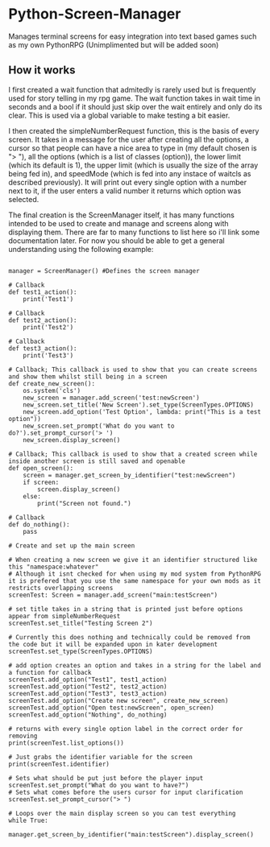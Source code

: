 # Python-Screen-Manager
Manages terminal screens for easy integration into text based games such as my own PythonRPG (Unimplimented but will be added soon)
## How it works

I first created a wait function that admitedly is rarely used but is frequently used for story telling in my rpg game. The wait function takes in wait time in seconds and a bool if it should just skip over the wait entirely and only do its clear. This is used via a global variable to make testing a bit easier. 

I then created the simpleNumberRequest function, this is the basis of every screen. It takes in a message for the user after creating all the options, a cursor so that people can have a nice area to type in (my default chosen is "> "), all the options (which is a list of classes (option)), the lower limit (which its default is 1), the upper limit (which is usually the size of the array being fed in), and speedMode (which is fed into any instace of waitcls as described previously). It will print out every single option with a number next to it, if the user enters a valid number it returns which option was selected.

The final creation is the ScreenManager itself, it has many functions intended to be used to create and manage and screens along with displaying them. There are far to many functions to list here so i'll link some documentation later. For now you should be able to get a general understanding using the following example:
```

manager = ScreenManager() #Defines the screen manager

# Callback
def test1_action():
    print('Test1')

# Callback
def test2_action():
    print('Test2')

# Callback
def test3_action():
    print('Test3')

# Callback; This callback is used to show that you can create screens and show them whilst still being in a screen
def create_new_screen():
    os.system('cls')
    new_screen = manager.add_screen('test:newScreen')
    new_screen.set_title('New Screen').set_type(ScreenTypes.OPTIONS)
    new_screen.add_option('Test Option', lambda: print("This is a test option"))
    new_screen.set_prompt('What do you want to do?').set_prompt_cursor('> ')
    new_screen.display_screen()

# Callback; This callback is used to show that a created screen while inside another screen is still saved and openable
def open_screen():
    screen = manager.get_screen_by_identifier("test:newScreen")
    if screen:
        screen.display_screen()
    else:
        print("Screen not found.")

# Callback
def do_nothing():
    pass

# Create and set up the main screen

# When creating a new screen we give it an identifier structured like this "namespace:whatever"
# Although it isnt checked for when using my mod system from PythonRPG it is prefered that you use the same namespace for your own mods as it restricts overlapping screens
screenTest: Screen = manager.add_screen("main:testScreen")

# set title takes in a string that is printed just before options appear from simpleNumberRequest
screenTest.set_title("Testing Screen 2")

# Currently this does nothing and technically could be removed from the code but it will be expanded upon in kater development
screenTest.set_type(ScreenTypes.OPTIONS)

# add option creates an option and takes in a string for the label and a function for callback
screenTest.add_option("Test1", test1_action)
screenTest.add_option("Test2", test2_action)
screenTest.add_option("Test3", test3_action)
screenTest.add_option("Create new screen", create_new_screen)
screenTest.add_option("Open test:newScreen", open_screen)
screenTest.add_option("Nothing", do_nothing)

# returns with every single option label in the correct order for removing
print(screenTest.list_options())

# Just grabs the identifier variable for the screen
print(screenTest.identifier)

# Sets what should be put just before the player input
screenTest.set_prompt("What do you want to have?")
# Sets what comes before the users cursor for input clarification
screenTest.set_prompt_cursor("> ")

# Loops over the main display screen so you can test everything
while True:
    manager.get_screen_by_identifier("main:testScreen").display_screen()

```